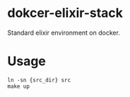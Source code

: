 # dokcer-elixir-stack
Standard elixir environment on docker.


# Usage

```
ln -sn {src_dir} src
make up
```